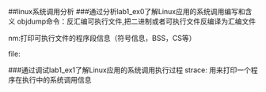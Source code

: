 ##linux系统调用分析
###通过分析lab1_ex0了解Linux应用的系统调用编写和含义
objdump命令：反汇编可执行文件,把二进制或者可执行文件反编译为汇编文件

nm:打印可执行文件的程序段信息（符号信息，BSS，CS等）

file:

###通过调试lab1_ex1了解Linux应用的系统调用执行过程
strace: 用来打印一个程序在执行中的系统调用信息
	